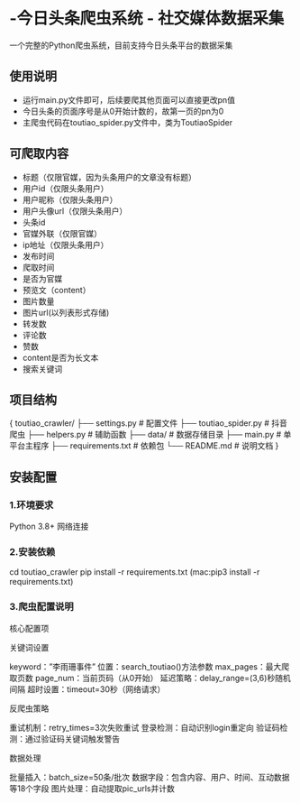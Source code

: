 # -今日头条爬虫系统 - 社交媒体数据采集
一个完整的Python爬虫系统，目前支持今日头条平台的数据采集

## 使用说明
- 运行main.py文件即可，后续要爬其他页面可以直接更改pn值
- 今日头条的页面序号是从0开始计数的，故第一页的pn为0
- 主爬虫代码在toutiao_spider.py文件中，类为ToutiaoSpider

## 可爬取内容
- 标题（仅限官媒，因为头条用户的文章没有标题）
- 用户id（仅限头条用户）
- 用户昵称（仅限头条用户）
- 用户头像url（仅限头条用户）
- 头条id
- 官媒外联（仅限官媒）
- ip地址（仅限头条用户）
- 发布时间
- 爬取时间
- 是否为官媒
- 预览文（content）
- 图片数量
- 图片url(以列表形式存储)
- 转发数
- 评论数
- 赞数
- content是否为长文本
- 搜索关键词

## 项目结构

{
toutiao_crawler/
├── settings.py          # 配置文件
├── toutiao_spider.py    # 抖音爬虫
├── helpers.py          # 辅助函数
├── data/                   # 数据存储目录
├── main.py                 # 单平台主程序
├── requirements.txt        # 依赖包
└── README.md              # 说明文档
}

## 安装配置
### 1.环境要求
Python 3.8+
网络连接
### 2.安装依赖
cd toutiao_crawler
pip install -r requirements.txt
(mac:pip3 install -r requirements.txt)
### 3.爬虫配置说明

核心配置项

关键词设置

keyword：”李雨珊事件”
位置：search_toutiao()方法参数
max_pages：最大爬取页数
page_num：当前页码（从0开始）
延迟策略：delay_range=(3,6)秒随机间隔
超时设置：timeout=30秒（网络请求）

反爬虫策略

重试机制：retry_times=3次失败重试
登录检测：自动识别login重定向
验证码检测：通过验证码关键词触发警告

数据处理

批量插入：batch_size=50条/批次
数据字段：包含内容、用户、时间、互动数据等18个字段
图片处理：自动提取pic_urls并计数

